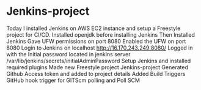 # Jenkins-project
Today I installed Jenkins on AWS EC2 instance and setup a Freestyle project for CI/CD. 
Installed openjdk before installing Jenkins 
Then Installed Jenkins 
Gave UFW permissions on port 8080
Enabled the UFW on port 8080
Login to Jenkins on localhost http://16.170.243.249:8080/
Logged in with the Initial password located in jenkins server /var/lib/jenkins/secrets/initialAdminPassword
Setup Jenkins and installed required plugins 
Made new Freestyle project Jenkins-project 
Generated Github Access token and added to project details 
Added Build Triggers 
GitHub hook trigger for GITScm polling    and
Poll SCM


